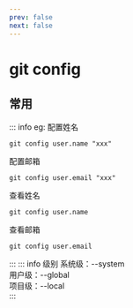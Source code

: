 ```yaml
---
prev: false
next: false
---
```

# git config
## 常用
::: info eg:
配置姓名
```git
git config user.name "xxx"
```
配置邮箱
```git
git config user.email "xxx"
```
查看姓名
```git
git config user.name
```
查看邮箱
```git
git config user.email
```
:::
::: info 级别
系统级：--system<br/>
用户级：--global<br/>
项目级：--local<br/>
:::